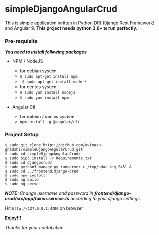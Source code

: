 # simpleDjangoAngularCrud

This is simple application written in Python DRf (Django Rest Framework) and Angular 9.
**This project needs python 3.6+ to run perfectly.**

### Pre-requisite
***You need to install following packages***
- NPM / NodeJS
    - for debian system
    - ``` $ sudo apt-get install npm ```
    - ``` $ sudo apt-get install node-*```
    - for centos system
    - ``` $ sudo yum install nodejs ```
    - ``` $ sudo yum install npm ```

- Angular Cli
    - for debian / centos system
    - ``` npm install -g @angular/cli ```

### Project Setup

```
$ sudo git clone https://github.com/avinash-ghadshi/simpleDjangoAngularCrud.git
$ sudo cd simpleDjangoAngularCrud/
$ sudo pip3 install -r Requirements.txt
$ sudo cd djangocrud/
$ sudo python3 manage.py runserver > /tmp/sdac.log 2>&1 &
$ sudo cd ../frontend/django-crud
$ sudo npm install
$ sudo ng build
$ sudo ng serve
```

***NOTE:***
*Change username and password in **frontend/django-crud/src/app/token.service.ts**  according to your django settings.*

Hit ``` http://127.0.0.1:4200 ``` on browser

**Enjoy!!!**

*Thanks for your contribution*
